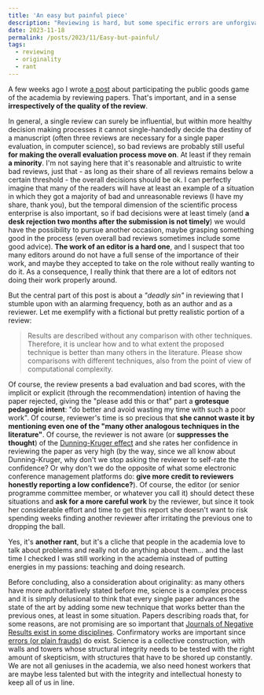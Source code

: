 ```yaml
---
title: 'An easy but painful piece'
description: "Reviewing is hard, but some specific errors are unforgivable..."
date: 2023-11-18
permalink: /posts/2023/11/Easy-but-painful/
tags:
  - reviewing
  - originality
  - rant
---
```


A few weeks ago I wrote [a post](https://giuseppevizzari.github.io/posts/2023/11/Contributing/) about participating the public goods game of the academia by reviewing papers. That's important, and in a sense __irrespectively of the quality of the review__.

In general, a single review can surely be influential, but within more healthy decision making processes it cannot single-handedly decide tha destiny of a manuscript (often three reviews are necessary for a single paper evaluation, in computer science), so bad reviews are probably still useful __for making the overall evaluation process move on__. At least if they remain __a minority__. I'm not saying here that it's reasonable and altruistic to write bad reviews, just that - as long as their share of all reviews remains below a certain threshold - the overall decisions should be ok. I can perfectly imagine that many of the readers will have at least an example of a situation in which they got a majority of bad and unreasonable reviews (I have my share, thank you), but the temporal dimension of the scientific process enterprise is also important, so if bad decisions were at least timely (and __a desk rejection two months after the submission is not timely__) we would have the possibility to pursue another occasion, maybe grasping something good in the process (even overall bad reviews sometimes include some good advice). __The work of an editor is a hard one__, and I suspect that too many editors around do not have a full sense of the importance of their work, and maybe they accepted to take on the role without really wanting to do it. As a consequence, I really think that there are a lot of editors not doing their work properly around.

But the central part of this post is about a *"deadly sin"* in reviewing that I stumble upon with an alarming frequency, both as an author and as a reviewer. Let me exemplify with a fictional but pretty realistic portion of a review:

> Results are described without any comparison with other techniques. Therefore, it is unclear how and to what extent the proposed technique is better than many others in the literature. Please show comparisons with different techniques, also from the point of view of computational complexity.

Of course, the review presents a bad evaluation and bad scores, with the implicit or explicit (through the recommendation) intention of having the paper rejected, giving the "please add this or that" part a __grotesque pedagogic intent__: "do better and avoid wasting my time with such a poor work". Of course, reviewer's time is so precious that __she cannot waste it by mentioning even one of the "many other analogous techniques in the literature"__. Of course, the reviewer is not aware (or __suppresses the thought__) of the [Dunning-Kruger effect](https://en.wikipedia.org/wiki/Dunning%E2%80%93Kruger_effect) and she rates her confidence in reviewing the paper as very high (by the way, since we all know about Dunning-Kruger, why don't we stop asking the reviewer to self-rate the confidence? Or why don't we do the opposite of what some electronic conference management platforms do: __give more credit to reviewers honestly reporting a low confidence?__). Of course, the editor (or senior programme committee member, or whatever you call it) should detect these situations and __ask for a more careful work__ by the reviewer, but since it took her considerable effort and time to get this report she doesn't want to risk spending weeks finding another reviewer after irritating the previous one to dropping the ball.

Yes, it's __another rant__, but it's a cliche that people in the academia love to talk about problems and really not do anything about them... and the last time I checked I was still working in the academia instead of putting energies in my passions: teaching and doing research.

Before concluding, also a consideration about originality: as many others have more authoritatively stated before me, science is a complex process and it is simply delusional to think that every single paper advances the state of the art by adding some new technique that works better than the previous ones, at least in some situation. Papers describing roads that, for some reasons, are not promising are so important that [Journals of Negative Results exist in some disciplines](https://www.enago.com/academy/top-10-journals-publish-negative-results/). Confirmatory works are important since [errors (or plain frauds)](https://www.sciencefictions.org/) do exist. Science is a collective construction, with walls and towers whose structural integrity needs to be tested with the right amount of skepticism, with structures that have to be shored up constantly. We are not all geniuses in the academia, we also need honest workers that are maybe less talented but with the integrity and intellectual honesty to keep all of us in line.
